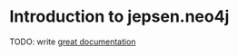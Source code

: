 # Introduction to jepsen.neo4j

TODO: write [great documentation](http://jacobian.org/writing/what-to-write/)
